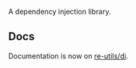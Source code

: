 A dependency injection library.

## Docs
Documentation is now on [re-utils/di](https://re-utils.pages.dev/di).
